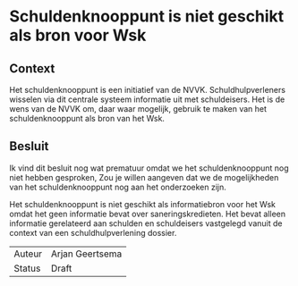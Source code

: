# Schuldenknooppunt is niet geschikt als bron voor Wsk

## Context

Het schuldenknooppunt is een initiatief van de NVVK. Schuldhulpverleners wisselen via dit centrale systeem informatie uit met schuldeisers. Het is de wens van de NVVK om, daar waar mogelijk, gebruik te maken van het schuldenknooppunt als bron van het Wsk.

## Besluit

Ik vind dit besluit nog wat prematuur omdat we het schuldenknooppunt nog niet hebben gesproken, Zou je willen aangeven dat we de mogelijkheden van het schuldenknooppunt nog aan het onderzoeken zijn.

Het schuldenknooppunt is niet geschikt als informatiebron voor het Wsk omdat het geen informatie bevat over saneringskredieten. Het bevat alleen informatie gerelateerd aan schulden en schuldeisers vastgelegd vanuit de context van een schuldhulpverlening dossier.

|   |   |
| - | - |
| Auteur | Arjan Geertsema |
| Status | Draft |
